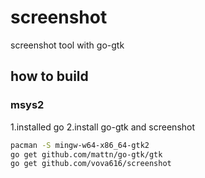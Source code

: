 # screenshot
screenshot tool with go-gtk
## how to build
### msys2
 1.installed go
 2.install go-gtk and screenshot
 ```  bash
pacman -S mingw-w64-x86_64-gtk2
go get github.com/mattn/go-gtk/gtk
go get github.com/vova616/screenshot
```
